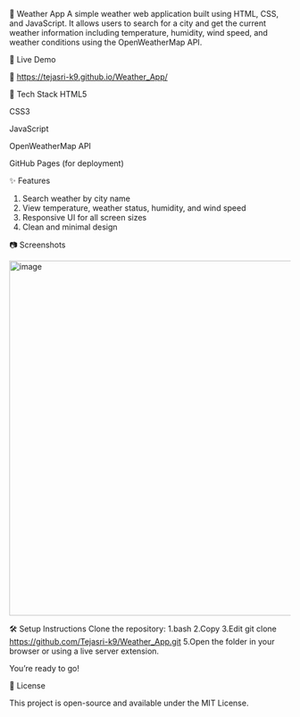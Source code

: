 📍 Weather App
A simple weather web application built using HTML, CSS, and JavaScript. It allows users to search for a city and get the current weather information including temperature, humidity, wind speed, and weather conditions using the OpenWeatherMap API.

🚀 Live Demo

🔗 https://tejasri-k9.github.io/Weather_App/

🧰 Tech Stack
HTML5

CSS3

JavaScript

OpenWeatherMap API

GitHub Pages (for deployment)

✨ Features
1. Search weather by city name
2. View temperature, weather status, humidity, and wind speed
3. Responsive UI for all screen sizes
4. Clean and minimal design

📷 Screenshots

<img width="1354" height="636" alt="image" src="https://github.com/user-attachments/assets/9d1ea72e-bc54-42ef-9039-6d74c6a9e6b3" />


🛠️ Setup Instructions
Clone the repository:
1.bash
2.Copy
3.Edit
git clone https://github.com/Tejasri-k9/Weather_App.git
5.Open the folder in your browser or using a live server extension.

You’re ready to go!

🧾 License

This project is open-source and available under the MIT License.

